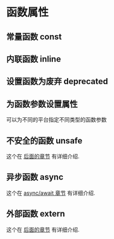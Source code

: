 # 函数属性

## 常量函数 const

## 内联函数 inline

## 设置函数为废弃 deprecated

## 为函数参数设置属性

可以为不同的平台指定不同类型的函数参数

## 不安全的函数 unsafe

这个在 [后面的章节](../unsafe/unsafe-function.md) 有详细介绍.

## 异步函数 async

这个在 [async/await 章节](../async/async-await.md) 有详细介绍.

## 外部函数 extern

这个在 [后面的章节](../ffi/extern-function.md) 有详细介绍.
